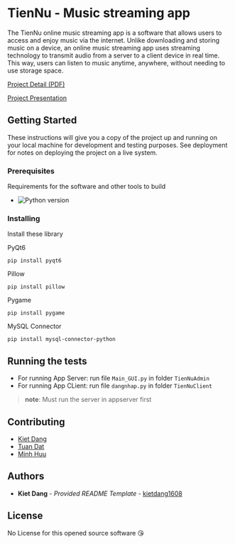 # TienNu - Music streaming app

The TienNu online music streaming app is a software that allows users to access and enjoy music via the internet. Unlike downloading and storing music on a device, an online music streaming app uses streaming technology to transmit audio from a server to a client device in real time. This way, users can listen to music anytime, anywhere, without needing to use storage space.

[Project Detail (PDF)](./TienNuMP3.pdf)

[Project Presentation](https://www.canva.com/design/DAGEVeWBu_A/7UySODzE8NU_rEIep9bHfg/edit?utm_content=DAGEVeWBu_A&utm_campaign=designshare&utm_medium=link2&utm_source=sharebutton)
## Getting Started

These instructions will give you a copy of the project up and running on
your local machine for development and testing purposes. See deployment
for notes on deploying the project on a live system.

### Prerequisites

Requirements for the software and other tools to build
- ![Python version](https://img.shields.io/badge/python-3.8+-brightgreen)

### Installing

Install these library

PyQt6

    pip install pyqt6

Pillow

    pip install pillow

Pygame

    pip install pygame

MySQL Connector

    pip install mysql-connector-python



## Running the tests

- For running App Server: run file `Main_GUI.py` in folder `TienNuAdmin`
- For running App CLient: run file `dangnhap.py` in folder `TienNuClient`
 > **note**: Must run the server in appserver first


## Contributing

  - [Kiet Dang](https://www.overleaf.com/read/wqfczptvhksv#bf7bbf)
  - [Tuan Dat](https://axy888.github.io/test-cv/)
  - [Minh Huu](https://kuzo19032003.github.io/CV_MH/)


## Authors

  - **Kiet Dang** - *Provided README Template* -
    [kietdang1608](https://kietdang1608.github.io/MyPortfolio/)


## License

No License for this opened source software 😘



